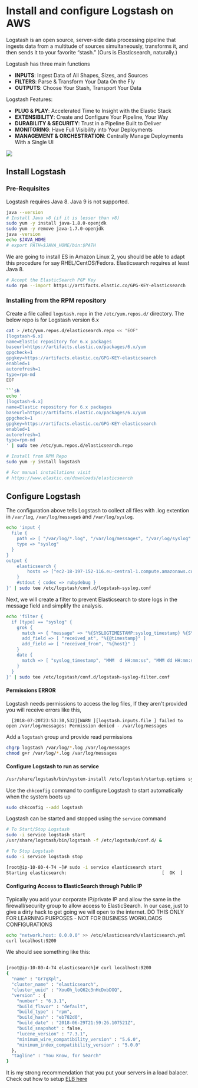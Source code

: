 # Install and configure Logstash on AWS
Logstash is an open source, server-side data processing pipeline that ingests data from a multitude of sources simultaneously, transforms it, and then sends it to your favorite “stash.” (Ours is Elasticsearch, naturally.)

Logstash has three main functions
 - **INPUTS**: Ingest Data of All Shapes, Sizes, and Sources
 - **FILTERS**: Parse & Transform Your Data On the Fly
 - **OUTPUTS**: Choose Your Stash, Transport Your Data

 Logstash Features:
 - **PLUG & PLAY**: Accelerated Time to Insight with the Elastic Stack
 - **EXTENSIBILITY**: Create and Configure Your Pipeline, Your Way
 - **DURABILITY & SECURITY**: Trust in a Pipeline Built to Deliver
 - **MONITORING**: Have Full Visibility into Your Deployments
 - **MANAGEMENT & ORCHESTRATION**: Centrally Manage Deployments With a Single UI

![](https://raw.githubusercontent.com/miztiik/elk-stack/master/images/elk.png)
## Install Logstash

### Pre-Requisites
Logstash requires Java 8. Java 9 is not supported. 
```sh
java --version
# Install Java v8 (if it is lesser than v8)
sudo yum -y install java-1.8.0-openjdk
sudo yum -y remove java-1.7.0-openjdk
java -version
echo $JAVA_HOME
# export PATH=$JAVA_HOME/bin:$PATH 
```

We are going to install ES in Amazon Linux 2, you should be able to adapt this procedure for say RHEL/CentOS/Fedora.
Elasticsearch requires at least Java 8.
```sh
# Accept the ElasticSearch PGP Key
sudo rpm --import https://artifacts.elastic.co/GPG-KEY-elasticsearch
```
### Installing from the RPM repository
Create a file called `logstash.repo` in the `/etc/yum.repos.d/` directory. The below repo is for Logstash version 6.x
```sh
cat > /etc/yum.repos.d/elasticsearch.repo << "EOF"
[logstash-6.x]
name=Elastic repository for 6.x packages
baseurl=https://artifacts.elastic.co/packages/6.x/yum
gpgcheck=1
gpgkey=https://artifacts.elastic.co/GPG-KEY-elasticsearch
enabled=1
autorefresh=1
type=rpm-md
EOF

```sh
echo '
[logstash-6.x]
name=Elastic repository for 6.x packages
baseurl=https://artifacts.elastic.co/packages/6.x/yum
gpgcheck=1
gpgkey=https://artifacts.elastic.co/GPG-KEY-elasticsearch
enabled=1
autorefresh=1
type=rpm-md
' | sudo tee /etc/yum.repos.d/elasticsearch.repo

# Install from RPM Repo
sudo yum -y install logstash

# For manual installations visit
# https://www.elastic.co/downloads/elasticsearch
```

## Configure Logstash
The configuration above tells Logstash to collect all files with .log extention in `/var/log`, `/var/log/message`s and `/var/log/syslog`.

```sh
echo 'input {
  file {
    path => [ "/var/log/*.log", "/var/log/messages", "/var/log/syslog" ]
    type => "syslog"
  }
}
output {
    elasticsearch {
        hosts => ["ec2-18-197-152-116.eu-central-1.compute.amazonaws.com:9200"]
    }
    #stdout { codec => rubydebug }
}' | sudo tee /etc/logstash/conf.d/logstash-syslog.conf
```
Next, we will create a filter to prevent Elasticsearch to store logs in the message field and simplify the analysis.
```sh
echo 'filter {
  if [type] == "syslog" {
    grok {
      match => { "message" => "%{SYSLOGTIMESTAMP:syslog_timestamp} %{SYSLOGHOST:syslog_hostname} %{DATA:syslog_program}(?:\[%{POSINT:syslog_pid}\])?: %{GREEDYDATA:syslog_message}" }
      add_field => [ "received_at", "%{@timestamp}" ]
      add_field => [ "received_from", "%{host}" ]
    }
    date {
      match => [ "syslog_timestamp", "MMM  d HH:mm:ss", "MMM dd HH:mm:ss" ]
    }
  }
}' | sudo tee /etc/logstash/conf.d/logstash-syslog-filter.conf
```
#### Permissions ERROR
Logstash needs permissions to access the log files, If they aren't provided you will receive errors like this,
```pre
  [2018-07-20T23:53:30,532][WARN ][logstash.inputs.file ] failed to open /var/log/messages: Permission denied - /var/log/messages
```

Add a `logstash` group and provide read permissions 
```sh
chgrp logstash /var/log/*.log /var/log/messages
chmod g+r /var/log/*.log /var/log/messages
```


#### Configure Logstash to run as service
```sh
/usr/share/logstash/bin/system-install /etc/logstash/startup.options sysv
```

Use the `chkconfig` command to configure Logstash to start automatically when the system boots up
```sh
sudo chkconfig --add logstash
```
Logstash can be started and stopped using the `service` command
```sh
# To Start/Stop Logstash 
sudo -i service logstash start
/usr/share/logstash/bin/logstash -f /etc/logstash/conf.d/ &

# To Stop Logstash 
sudo -i service logstash stop
```

```sh
[root@ip-10-80-4-74 ~]# sudo -i service elasticsearch start
Starting elasticsearch:                                    [  OK  ]
```

#### Configuring Access to ElasticSearch through Public IP
Typically you add your corporate IP/private IP and allow the same in the firewall/security group to allow access to ElasticSearch. In our case, just to give a dirty hack to get going we will open to the internet.
DO THIS ONLY FOR LEARNING PURPOSES - NOT FOR BUSINESS WORKLOADS CONFIGURATIONS
```sh
echo "network.host: 0.0.0.0" >> /etc/elasticsearch/elasticsearch.yml
curl localhost:9200
```
We should see something like this:
```sh

[root@ip-10-80-4-74 elasticsearch]# curl localhost:9200
{
  "name" : "Gr7qXpl",
  "cluster_name" : "elasticsearch",
  "cluster_uuid" : "XouOh_loQ62c3nHcDxbDOQ",
  "version" : {
    "number" : "6.3.1",
    "build_flavor" : "default",
    "build_type" : "rpm",
    "build_hash" : "eb782d0",
    "build_date" : "2018-06-29T21:59:26.107521Z",
    "build_snapshot" : false,
    "lucene_version" : "7.3.1",
    "minimum_wire_compatibility_version" : "5.6.0",
    "minimum_index_compatibility_version" : "5.0.0"
  },
  "tagline" : "You Know, for Search"
}
```
It is my strong recommendation that you put your servers in a load balacer. Check out how to setup [ELB here](https://www.youtube.com/watch?v=QyjDktNxdQg)